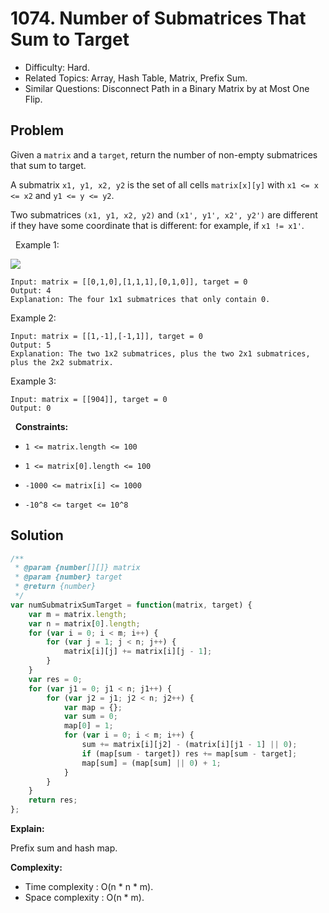 # 1074. Number of Submatrices That Sum to Target

- Difficulty: Hard.
- Related Topics: Array, Hash Table, Matrix, Prefix Sum.
- Similar Questions: Disconnect Path in a Binary Matrix by at Most One Flip.

## Problem

Given a `matrix` and a `target`, return the number of non-empty submatrices that sum to target.

A submatrix `x1, y1, x2, y2` is the set of all cells `matrix[x][y]` with `x1 <= x <= x2` and `y1 <= y <= y2`.

Two submatrices `(x1, y1, x2, y2)` and `(x1', y1', x2', y2')` are different if they have some coordinate that is different: for example, if `x1 != x1'`.

 
Example 1:

![](https://assets.leetcode.com/uploads/2020/09/02/mate1.jpg)

```
Input: matrix = [[0,1,0],[1,1,1],[0,1,0]], target = 0
Output: 4
Explanation: The four 1x1 submatrices that only contain 0.
```

Example 2:

```
Input: matrix = [[1,-1],[-1,1]], target = 0
Output: 5
Explanation: The two 1x2 submatrices, plus the two 2x1 submatrices, plus the 2x2 submatrix.
```

Example 3:

```
Input: matrix = [[904]], target = 0
Output: 0
```

 
**Constraints:**


	
- `1 <= matrix.length <= 100`
	
- `1 <= matrix[0].length <= 100`
	
- `-1000 <= matrix[i] <= 1000`
	
- `-10^8 <= target <= 10^8`



## Solution

```javascript
/**
 * @param {number[][]} matrix
 * @param {number} target
 * @return {number}
 */
var numSubmatrixSumTarget = function(matrix, target) {
    var m = matrix.length;
    var n = matrix[0].length;
    for (var i = 0; i < m; i++) {
        for (var j = 1; j < n; j++) {
            matrix[i][j] += matrix[i][j - 1];
        }
    }
    var res = 0;
    for (var j1 = 0; j1 < n; j1++) {
        for (var j2 = j1; j2 < n; j2++) {
            var map = {};
            var sum = 0;
            map[0] = 1;
            for (var i = 0; i < m; i++) {
                sum += matrix[i][j2] - (matrix[i][j1 - 1] || 0);
                if (map[sum - target]) res += map[sum - target];
                map[sum] = (map[sum] || 0) + 1;
            }
        }
    }
    return res;
};
```

**Explain:**

Prefix sum and hash map.

**Complexity:**

* Time complexity : O(n * n * m).
* Space complexity : O(n * m).
